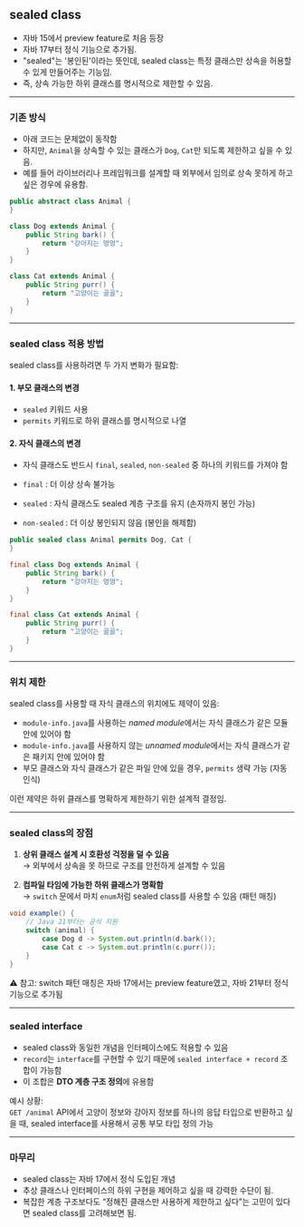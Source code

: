 ## sealed class

- 자바 15에서 preview feature로 처음 등장
- 자바 17부터 정식 기능으로 추가됨.
- "sealed"는 '봉인된'이라는 뜻인데, sealed class는 특정 클래스만 상속을 허용할 수 있게 만들어주는 기능임.
- 즉, 상속 가능한 하위 클래스를 명시적으로 제한할 수 있음.

---

### 기존 방식

- 아래 코드는 문제없이 동작함
- 하지만, `Animal`을 상속할 수 있는 클래스가 `Dog`, `Cat`만 되도록 제한하고 싶을 수 있음.
- 예를 들어 라이브러리나 프레임워크를 설계할 때 외부에서 임의로 상속 못하게 하고 싶은 경우에 유용함.

```java
public abstract class Animal {
}

class Dog extends Animal {
    public String bark() {
        return "강아지는 멍멍";
    }
}

class Cat extends Animal {
    public String purr() {
        return "고양이는 골골";
    }
}
```

---

### sealed class 적용 방법

sealed class를 사용하려면 두 가지 변화가 필요함:

#### 1. 부모 클래스의 변경

- `sealed` 키워드 사용
- `permits` 키워드로 하위 클래스를 명시적으로 나열

#### 2. 자식 클래스의 변경

- 자식 클래스도 반드시 `final`, `sealed`, `non-sealed` 중 하나의 키워드를 가져야 함

- `final` : 더 이상 상속 불가능
- `sealed` : 자식 클래스도 sealed 계층 구조를 유지 (손자까지 봉인 가능)
- `non-sealed` : 더 이상 봉인되지 않음 (봉인을 해제함)

```java
public sealed class Animal permits Dog, Cat {
}

final class Dog extends Animal {
    public String bark() {
        return "강아지는 멍멍";
    }
}

final class Cat extends Animal {
    public String purr() {
        return "고양이는 골골";
    }
}
```

---

### 위치 제한

sealed class를 사용할 때 자식 클래스의 위치에도 제약이 있음:

- `module-info.java`를 사용하는 *named module*에서는 자식 클래스가 같은 모듈 안에 있어야 함
- `module-info.java`를 사용하지 않는 *unnamed module*에서는 자식 클래스가 같은 패키지 안에 있어야 함
- 부모 클래스와 자식 클래스가 같은 파일 안에 있을 경우, `permits` 생략 가능 (자동 인식)

이런 제약은 하위 클래스를 명확하게 제한하기 위한 설계적 결정임.

---

### sealed class의 장점

1. **상위 클래스 설계 시 호환성 걱정을 덜 수 있음**  
   → 외부에서 상속을 못 하므로 구조를 안전하게 설계할 수 있음

2. **컴파일 타임에 가능한 하위 클래스가 명확함**  
   → `switch` 문에서 마치 `enum`처럼 sealed class를 사용할 수 있음 (패턴 매칭)

```java
void example() {
    // Java 21부터는 공식 지원
    switch (animal) {
        case Dog d -> System.out.println(d.bark());
        case Cat c -> System.out.println(c.purr());
    }
}
```

⚠️ 참고: switch 패턴 매칭은 자바 17에서는 preview feature였고, 자바 21부터 정식 기능으로 추가됨

---

### sealed interface

- sealed class와 동일한 개념을 인터페이스에도 적용할 수 있음
- `record`는 `interface`를 구현할 수 있기 때문에 `sealed interface + record` 조합이 가능함
- 이 조합은 **DTO 계층 구조 정의**에 유용함

예시 상황:  
`GET /animal` API에서 고양이 정보와 강아지 정보를 하나의 응답 타입으로 반환하고 싶을 때, sealed interface를 사용해서 공통 부모 타입 정의 가능

---

### 마무리

- sealed class는 자바 17에서 정식 도입된 개념
- 추상 클래스나 인터페이스의 하위 구현을 제어하고 싶을 때 강력한 수단이 됨.
- 복잡한 계층 구조보다도 “정해진 클래스만 사용하게 제한하고 싶다”는 고민이 있다면 sealed class를 고려해보면 됨.
